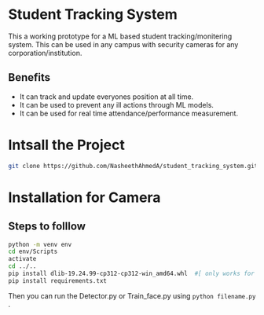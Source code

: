 # Student Tracking System

This a working prototype for a ML based student tracking/monitering system.
This can be used in any campus with security cameras for any corporation/institution.

## Benefits
- It can track and update everyones position at all time.
- It can be used to prevent any ill actions through ML models.
- It can be used for real time attendance/performance measurement.

# Intsall the Project

```sh
git clone https://github.com/NasheethAhmedA/student_tracking_system.git
```

# Installation for Camera

## Steps to folllow

```sh
python -m venv env
cd env/Scripts
activate
cd ../..
pip install dlib-19.24.99-cp312-cp312-win_amd64.whl  #[ only works for python 3.12 and you need to download the file ]
pip install requirements.txt
```

Then you can run the Detector.py or Train_face.py using ```python filename.py``` .